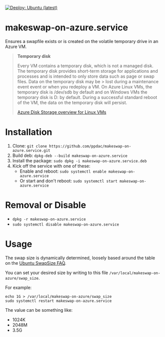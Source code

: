 [![Deploy: Ubuntu (latest)](https://github.com/soyfrien/makeswap-on-azure.service/actions/workflows/deploy.yml/badge.svg)](https://github.com/soyfrien/makeswap-on-azure.service/actions/workflows/deploy.yml)

# makeswap-on-azure.service
Ensures a swapfile exists or is created on the volatile temporary drive in an Azure VM.
> **Temporary disk**
>
> Every VM contains a temporary disk, which is not a managed disk. The temporary disk provides short-term storage for 
> applications and processes and is intended to only store data such as page or swap files. Data on the temporary disk may be > lost during a maintenance event event or when you redeploy a VM. On Azure Linux VMs, the temporary disk is /dev/sdb by 
> default and on Windows VMs the temporary disk is D: by default. During a successful standard reboot of the VM, the data on 
> the temporary disk will persist.
>
> [Azure Disk Storage overview for Linux VMs](https://docs.microsoft.com/en-us/azure/virtual-machines/linux/managed-disks-overview?toc=%2Fazure%2Fvirtual-machines%2Flinux%2Ftoc.json#temporary-disk)

# Installation
 1. Clone: `git clone https://github.com/ppdac/makeswap-on-azure.service.git`
 2. Build deb: `dpkg-deb --build makeswap-on-azure.service`
 3. Install the package: `sudo dpkg -i makeswap-on-azure.service.deb`
 4. Kick off the service with one of these:
 	* Enable and reboot: `sudo systemctl enable makeswap-on-azure.service`
	* Or start and don't reboot: `sudo systemctl start makeswap-on-azure.service`
 
# Removal or Disable
* `dpkg -r makeswap-on-azure.service`
* `sudo systemctl disable makeswap-on-azure.service`
 
# Usage
The swap size is dynamically determined, loosely based around the table on the [Ubuntu SwapSize FAQ](https://help.ubuntu.com/community/SwapFaq#How_much_swap_do_I_need.3F).

You can set your desired size by writing to this file `/var/local/makeswap-on-azure/swap_size`.

For example:
```
echo 1G > /var/local/makeswap-on-azure/swap_size
sudo systemctl restart makeswap-on-azure.service
```

The value can be something like:
   * 1024K
   * 2048M
   * 3.5G